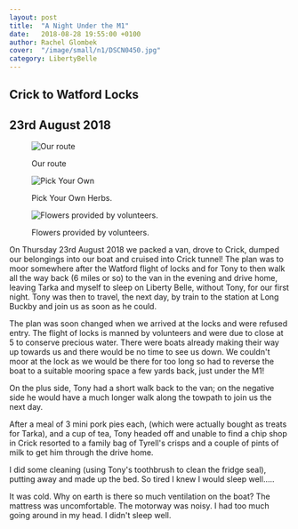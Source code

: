 ```yaml
---
layout: post
title:  "A Night Under the M1"
date:   2018-08-28 19:55:00 +0100
author: Rachel Glombek
cover:  "/image/small/n1/DSCN0450.jpg"
category: LibertyBelle
---
```


<h2>Crick to Watford Locks</h2>
<h2>23rd August 2018</h2>

<figure>
 <img src="{{site.baseurl}}/image/maps/n1map.png" alt="Our route" >
 <figcaption>
 <p>Our route</p>
 </figcaption>
</figure>

<figure>
 <img src="{{site.baseurl}}/image/small/n1/DSCN0444.jpg" alt="Pick Your Own" >

 <figcaption>
 <p>Pick Your Own Herbs.</p>
 </figcaption>
</figure>

<figure>

<img src="{{site.baseurl}}/image/small/n1/DSCN0450.jpg" alt="Flowers provided by volunteers." >
 <figcaption>
 <p>Flowers provided by volunteers.</p>
 </figcaption>
</figure>


<p>On Thursday 23rd August 2018 we packed a van, drove to Crick, dumped our belongings into our boat and cruised into Crick tunnel! The plan was to moor somewhere after the Watford flight of locks and for Tony to then walk all the way back (6 miles or so) to the van in the evening and drive home, leaving Tarka and myself to sleep on Liberty Belle, without Tony, for our first night. Tony was then to travel, the next day, by train to the station at Long Buckby and join us as soon as he could.</p>

<p>The plan was soon changed when we arrived at the locks and were refused entry. The flight of locks is manned by volunteers and were due to close at 5 to conserve precious water. There were boats already making their way up towards us and there would be no time to see us down. We couldn't moor at the lock as we would be there for too long so had to reverse the boat to a suitable mooring space a few yards back, just under the M1!</p>

<p>On the plus side, Tony had a short walk back to the van; on the negative side he would have a much longer walk along the towpath to join us the next day.</p>

<p>After a meal of 3 mini pork pies each, (which were actually bought as treats for Tarka), and a cup of tea, Tony headed off and unable to find a chip shop in Crick resorted to a family bag of Tyrell's crisps and a couple of pints of milk to get him through the drive home.</p>

<p>I did some cleaning (using Tony's toothbrush to clean the fridge seal), putting away and made up the bed. So tired I knew I would sleep well.....</p>

<p>It was cold. Why on earth is there so much ventilation on the boat? The mattress was uncomfortable. The motorway was noisy. I had too much going around in my head. I didn't sleep well.</p>


